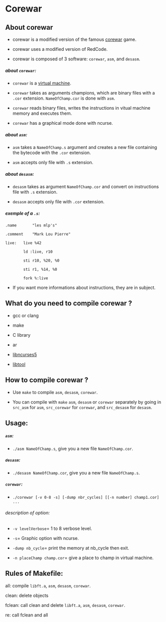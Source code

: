 # Corewar

## About corewar

* corewar is a modified version of the famous [corewar](https://en.wikipedia.org/wiki/Core_War) game.

* corewar uses a modified version of RedCode.

* corewar is composed of 3 software: `corewar`, `asm`, and `desasm`.

##### about `corewar`:

* `corewar` is a [virtual machine](https://en.wikipedia.org/wiki/Virtual_machine).

* `corewar` takes as arguments champions, which are binary files with a `.cor` extension. `NameOfChamp.cor` is done with `asm`.

* `corewar` reads binary files, writes the instructions in vitual machine memory and executes them.

* `corewar` has a graphical mode done with ncurse.

##### about `asm`:

* `asm` takes a `NameOfChamp.s` argument and creates a new file containing the bytecode with the `.cor` extension.

* `asm` accepts only file with `.s` extension.

##### about `desasm`:

* `desasm` takes as argument `NameOfChamp.cor` and convert on instructions file with `.s` extension.

* `desasm` accepts only file with `.cor` extension.

##### exemple of a `.s`:

```
.name		"les mlp's"

.comment	"Mark Lou Pierre"

live:   live %42

        ld :live, r10
      
        sti r10, %20, %0
        
        sti r1, %14, %0
        
        fork %:live
```

* If you want more informations about instructions, they are in subject.

## What do you need to compile corewar ?

* gcc or clang

* make

* C library

* ar

* [libncurses5](https://en.wikipedia.org/wiki/Ncurses)

* [libtool](https://www.gnu.org/software/libtool/)

## How to compile corewar ?

* Use `make` to compile `asm`, `desasm`, `corewar`.

* You can compile with `make` `asm`, `desasm` or `corewar` separately by going in `src_asm` for `asm`, `src_corewar` for `corewar`, and `src_desasm` for `desasm`.

## Usage:

##### `asm`:

* `./asm NameOfChamp.s`, give you a new file `NameOfChamp.cor`.

##### `desasm`:

* `./desasm NameOfChamp.cor`, give you a new file `NameOfChamp.s`.

##### `corewar`:

* `./corewar [-v 0-8 -s] [-dump nbr_cycles] [[-n number] champ1.cor] ...`

###### description of option:

- `-v levelVerbose`= 1 to 8 verbose level.

- `-s`= Graphic option with ncurse.

- `-dump nb_cycle`= print the memory at nb_cycle then exit.

- `-n placeChamp champ.cor`= give a place to champ in virtual machine.

## Rules of Makefile:

all: compile `libft.a`, `asm`, `desasm`, `corewar`.

clean: delete objects

fclean: call clean and delete `libft.a`, `asm`, `desasm`, `corewar`.

re: call fclean and all
